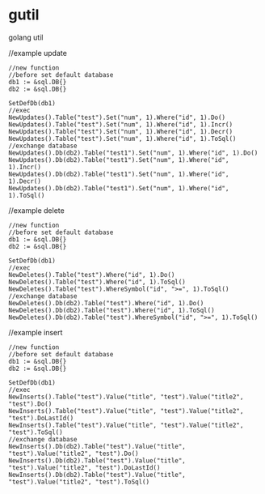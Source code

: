 # gutil
golang util

//example update

	//new function
	//before set default database
	db1 := &sql.DB{}
	db2 := &sql.DB{}

	SetDefDb(db1)
	//exec
	NewUpdates().Table("test").Set("num", 1).Where("id", 1).Do()
	NewUpdates().Table("test").Set("num", 1).Where("id", 1).Incr()
	NewUpdates().Table("test").Set("num", 1).Where("id", 1).Decr()
	NewUpdates().Table("test").Set("num", 1).Where("id", 1).ToSql()
	//exchange database
	NewUpdates().Db(db2).Table("test1").Set("num", 1).Where("id", 1).Do()
	NewUpdates().Db(db2).Table("test1").Set("num", 1).Where("id", 1).Incr()
	NewUpdates().Db(db2).Table("test1").Set("num", 1).Where("id", 1).Decr()
	NewUpdates().Db(db2).Table("test1").Set("num", 1).Where("id", 1).ToSql()

//example delete

	//new function
	//before set default database
	db1 := &sql.DB{}
	db2 := &sql.DB{}

	SetDefDb(db1)
	//exec
	NewDeletes().Table("test").Where("id", 1).Do()
	NewDeletes().Table("test").Where("id", 1).ToSql()
	NewDeletes().Table("test").WhereSymbol("id", ">=", 1).ToSql()
	//exchange database
	NewDeletes().Db(db2).Table("test").Where("id", 1).Do()
	NewDeletes().Db(db2).Table("test").Where("id", 1).ToSql()
	NewDeletes().Db(db2).Table("test").WhereSymbol("id", ">=", 1).ToSql()


//example insert

	//new function
	//before set default database
	db1 := &sql.DB{}
	db2 := &sql.DB{}

	SetDefDb(db1)
	//exec
	NewInserts().Table("test").Value("title", "test").Value("title2", "test").Do()
	NewInserts().Table("test").Value("title", "test").Value("title2", "test").DoLastId()
	NewInserts().Table("test").Value("title", "test").Value("title2", "test").ToSql()
	//exchange database
	NewInserts().Db(db2).Table("test").Value("title", "test").Value("title2", "test").Do()
	NewInserts().Db(db2).Table("test").Value("title", "test").Value("title2", "test").DoLastId()
	NewInserts().Db(db2).Table("test").Value("title", "test").Value("title2", "test").ToSql()


